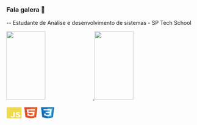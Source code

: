 ### Fala galera 👋
-- Estudante de Análise e desenvolvimento de sistemas - SP Tech School

<!--
**gustavocomartins/gustavocomartins** is a ✨ _special_ ✨ repository because its `README.md` (this file) appears on your GitHub profile.

Here are some ideas to get you started:

- 🔭 I’m currently working on ...
- 🌱 I’m currently learning ...
- 👯 I’m looking to collaborate on ...
- 🤔 I’m looking for help with ...
- 💬 Ask me about ...
- 📫 How to reach me: ...
- 😄 Pronouns: ...
- ⚡ Fun fact: ...
-->
<div align="inline-block">
  <a href="https://github.com/gustavocomartins">
  <img width= "45%"height="180em" src="https://github-readme-stats.vercel.app/api?username=gustavocomartins&show_icons=true&theme=onedark&include_all_commits=true&count_private=true"/>
  <img width= "45%" height="180em" src="https://github-readme-stats.vercel.app/api/top-langs/?username=gustavocomartins&layout=compact&langs_count=7&theme=onedark"/>
</div>
<div style="display: inline-block"><br>
  <img align="center" alt= "Js" height="30" width="40" src="https://raw.githubusercontent.com/devicons/devicon/master/icons/javascript/javascript-plain.svg">
  <img align="center" alt="HTML" height="30" width="40" src="https://raw.githubusercontent.com/devicons/devicon/master/icons/html5/html5-original.svg">
  <img align="center" alt="CSS" height="30" width="40" src="https://raw.githubusercontent.com/devicons/devicon/master/icons/css3/css3-original.svg">
</div>


